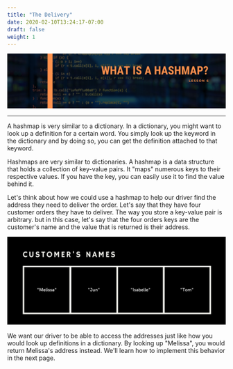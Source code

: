 ```yaml
---
title: "The Delivery"
date: 2020-02-10T13:24:17-07:00
draft: false
weight: 1
--- 
```


<link rel="stylesheet" href="../../style.css">

![mapIntro](../../img/mapIntro.png)

<hr>

A hashmap is very similar to a dictionary. In a dictionary, you might want to look up a definition for a certain word. You simply look up the keyword in the dictionary and by doing so, you can get the definition attached to that keyword.

Hashmaps are very similar to dictionaries. A hashmap is a data structure that holds a collection of key-value pairs. It "maps" numerous keys to their respective values. If you have the key, you can easily use it to find the value behind it.

Let's think about how we could use a hashmap to help our driver find the address they need to deliver the order. Let's say that they have four customer orders they have to deliver. The way you store a key-value pair is arbitrary. but in this case, let's say that the four orders keys are the customer's name and the value that is returned is their address.

![customerName](../../img/customerName.png)

We want our driver to be able to access the addresses just like how you would look up definitions in a dictionary. By looking up "Melissa", you would return Melissa's address instead. We'll learn how to implement this behavior in the next page.